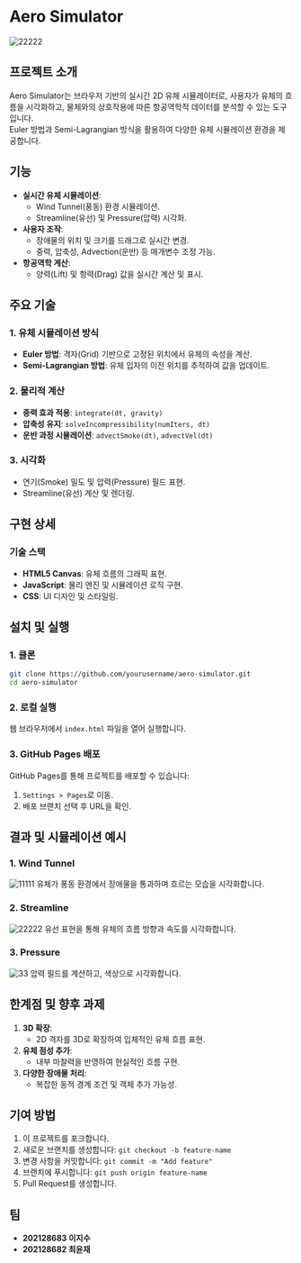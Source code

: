 # **Aero Simulator**

![22222](https://github.com/user-attachments/assets/d5aa9356-81d2-4ea7-9775-08a552f03b15)

## **프로젝트 소개**
Aero Simulator는 브라우저 기반의 실시간 2D 유체 시뮬레이터로, 사용자가 유체의 흐름을 시각화하고, 물체와의 상호작용에 따른 항공역학적 데이터를 분석할 수 있는 도구입니다.  
Euler 방법과 Semi-Lagrangian 방식을 활용하여 다양한 유체 시뮬레이션 환경을 제공합니다.

## **기능**
- **실시간 유체 시뮬레이션**:
  - Wind Tunnel(풍동) 환경 시뮬레이션.
  - Streamline(유선) 및 Pressure(압력) 시각화.
- **사용자 조작**:
  - 장애물의 위치 및 크기를 드래그로 실시간 변경.
  - 중력, 압축성, Advection(운반) 등 매개변수 조정 가능.
- **항공역학 계산**:
  - 양력(Lift) 및 항력(Drag) 값을 실시간 계산 및 표시.

## **주요 기술**
### **1. 유체 시뮬레이션 방식**
- **Euler 방법**: 격자(Grid) 기반으로 고정된 위치에서 유체의 속성을 계산.
- **Semi-Lagrangian 방법**: 유체 입자의 이전 위치를 추적하여 값을 업데이트.

### **2. 물리적 계산**
- **중력 효과 적용**: `integrate(dt, gravity)`
- **압축성 유지**: `solveIncompressibility(numIters, dt)`
- **운반 과정 시뮬레이션**: `advectSmoke(dt)`, `advectVel(dt)`

### **3. 시각화**
- 연기(Smoke) 밀도 및 압력(Pressure) 필드 표현.
- Streamline(유선) 계산 및 렌더링.

## **구현 상세**
### **기술 스택**
- **HTML5 Canvas**: 유체 흐름의 그래픽 표현.
- **JavaScript**: 물리 엔진 및 시뮬레이션 로직 구현.
- **CSS**: UI 디자인 및 스타일링.

## **설치 및 실행**
### **1. 클론**
```bash
git clone https://github.com/yourusername/aero-simulator.git
cd aero-simulator
```

### **2. 로컬 실행**
웹 브라우저에서 `index.html` 파일을 열어 실행합니다.

### **3. GitHub Pages 배포**
GitHub Pages를 통해 프로젝트를 배포할 수 있습니다:
1. `Settings > Pages`로 이동.
2. 배포 브랜치 선택 후 URL을 확인.

## **결과 및 시뮬레이션 예시**
### **1. Wind Tunnel**
![11111](https://github.com/user-attachments/assets/75660c51-1564-44f5-b260-e95e4bc7b473)
유체가 풍동 환경에서 장애물을 통과하며 흐르는 모습을 시각화합니다.

### **2. Streamline**
![22222](https://github.com/user-attachments/assets/220ed9bb-0b56-45b5-8d2a-6d4dca85edca)
유선 표현을 통해 유체의 흐름 방향과 속도를 시각화합니다.

### **3. Pressure**
![33](https://github.com/user-attachments/assets/3a06cb12-d39a-43cc-b803-f0cc5d9a0988)
압력 필드를 계산하고, 색상으로 시각화합니다.

## **한계점 및 향후 과제**
1. **3D 확장**:
   - 2D 격자를 3D로 확장하여 입체적인 유체 흐름 표현.
2. **유체 점성 추가**:
   - 내부 마찰력을 반영하여 현실적인 흐름 구현.
3. **다양한 장애물 처리**:
   - 복잡한 동적 경계 조건 및 객체 추가 가능성.

## **기여 방법**
1. 이 프로젝트를 포크합니다.
2. 새로운 브랜치를 생성합니다: `git checkout -b feature-name`
3. 변경 사항을 커밋합니다: `git commit -m "Add feature"`
4. 브랜치에 푸시합니다: `git push origin feature-name`
5. Pull Request를 생성합니다.

## **팀**
- **202128683 이지수**  
- **202128682 최윤재**
